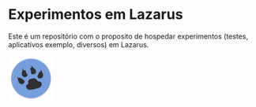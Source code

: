 # Experimentos em Lazarus
 
 Este é um repositório com o proposito de hospedar experimentos (testes, aplicativos exemplo, diversos) em Lazarus.

 ![Imagem Lazarus](https://github.com/rafael-figueiredo-alves/Experiments_Lazarus/blob/main/Images/lazarus.png)

